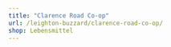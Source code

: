 ```yaml
---
title: "Clarence Road Co-op"
url: /leighton-buzzard/clarence-road-co-op/
shop: Lebensmittel
---
```

